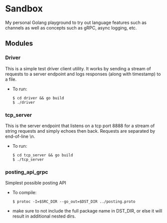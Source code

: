 # Sandbox

My personal Golang playground to try out language features such as channels as well as concepts such as gRPC, async logging, etc.

## Modules

### Driver

This is a simple test driver client utility. It works by sending a stream of requests to a server endpoint and logs responses (along with timestamp) to a file.

- To run:

    ```console
    $ cd driver && go build
    $ ./driver
    ```
  
### tcp_server

This is the server endpoint that listens on a tcp port 8888 for a stream of string requests and simply echoes then back. Requests are 
separated by end-of-line \n.

- To run:

    ```console
    $ cd tcp_server && go build
    $ ./tcp_server
    ```
  
### posting_api_grpc

Simplest possible posting API

- To compile:

    ```console
    $ protoc -I=$SRC_DIR --go_out=$DST_DIR ../posting.proto
    ```
  
* make sure to not include the full package name in DST_DIR, or else it will result in additional nested dirs.